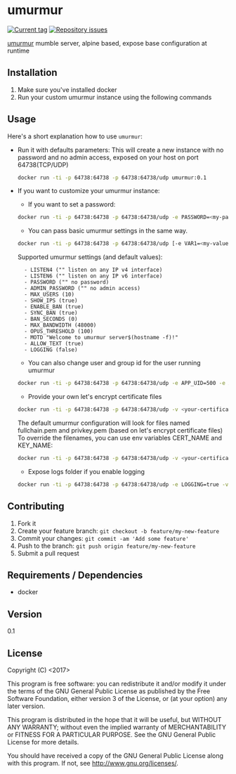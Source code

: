 # umurmur

[![Current tag](http://img.shields.io/github/tag/gp3t1/umurmur.svg)](https://github.com/gp3t1/umurmur/tags) 
[![Repository issues](http://issuestats.com/github/gp3t1/umurmur/badge/issue)](http://issuestats.com/github/gp3t1/umurmur) 

[umurmur](http://umurmur.net/) mumble server, alpine based, expose base configuration at runtime

## Installation

1. Make sure you've installed docker
2. Run your custom umurmur instance using the following commands

## Usage

Here's a short explanation how to use `umurmur`:

* Run it with defaults parameters:
    This will create a new instance with no password and no admin access, exposed on your host on port 64738(TCP/UDP)
    ```sh
    docker run -ti -p 64738:64738 -p 64738:64738/udp umurmur:0.1
    ```

* If you want to customize your umurmur instance:
    + If you want to set a password:
    ```sh
    docker run -ti -p 64738:64738 -p 64738:64738/udp -e PASSWORD=<my-password> umurmur:0.1
    ```

    + You can pass basic umurmur settings in the same way.
    ```sh
    docker run -ti -p 64738:64738 -p 64738:64738/udp [-e VAR1=<my-value> [-e VAR2=<my-value> [-e VAR3=<my-value> [...]]]] umurmur:0.1
    ```
    Supported umurmur settings (and default values):
    
        - LISTEN4 ("" listen on any IP v4 interface)
        - LISTEN6 ("" listen on any IP v6 interface)
        - PASSWORD ("" no password)
        - ADMIN_PASSWORD ("" no admin access)
        - MAX_USERS (10)
        - SHOW_IPS (true)
        - ENABLE_BAN (true)
        - SYNC_BAN (true)
        - BAN_SECONDS (0)
        - MAX_BANDWIDTH (48000)
        - OPUS_THRESHOLD (100)
        - MOTD "Welcome to umurmur server$(hostname -f)!"
        - ALLOW_TEXT (true)
        - LOGGING (false)

    + You can also change user and group id for the user running umurmur
    ```sh
    docker run -ti -p 64738:64738 -p 64738:64738/udp -e APP_UID=500 -e APP_GUID=1000 umurmur:0.1
    ```

    + Provide your own let's encrypt certificate files
    ```sh
    docker run -ti -p 64738:64738 -p 64738:64738/udp -v <your-certificates-folder>:/etc/umurmur/cert umurmur:0.1
    ```
    The default umurmur configuration will look for files named fullchain.pem and privkey.pem (based on let's encrypt certificate files)
    To override the filenames, you can use env variables CERT_NAME and KEY_NAME:
    ```sh
    docker run -ti -p 64738:64738 -p 64738:64738/udp -v <your-certificates-folder>:/etc/umurmur/cert -e CERT_NAME=<my-cert.pem> -e KEY_NAME=<my-privkey.pem> umurmur:0.1
    ```

    + Expose logs folder if you enable logging
    ```sh
    docker run -ti -p 64738:64738 -p 64738:64738/udp -e LOGGING=true -v <your-logs-dir-on-host>:/var/log umurmur:0.1
    ```

## Contributing

1. Fork it
2. Create your feature branch: `git checkout -b feature/my-new-feature`
3. Commit your changes: `git commit -am 'Add some feature'`
4. Push to the branch: `git push origin feature/my-new-feature`
5. Submit a pull request

## Requirements / Dependencies

* docker

## Version

0.1

## License

Copyright (C) <2017> <gp3t1>

This program is free software: you can redistribute it and/or modify it under the terms of the GNU General Public License as published by the Free Software Foundation, either version 3 of the License, or (at your option) any later version.

This program is distributed in the hope that it will be useful, but WITHOUT ANY WARRANTY; without even the implied warranty of MERCHANTABILITY or FITNESS FOR A PARTICULAR PURPOSE.  See the GNU General Public License for more details.

You should have received a copy of the GNU General Public License along with this program.  If not, see <http://www.gnu.org/licenses/>.